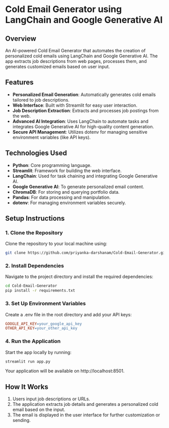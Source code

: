 # Cold Email Generator using LangChain and Google Generative AI

## Overview
An AI-powered Cold Email Generator that automates the creation of personalized cold emails using LangChain and Google Generative AI. The app extracts job descriptions from web pages, processes them, and generates customized emails based on user input.

## Features
- **Personalized Email Generation**: Automatically generates cold emails tailored to job descriptions.
- **Web Interface**: Built with Streamlit for easy user interaction.
- **Job Description Extraction**: Extracts and processes job postings from the web.
- **Advanced AI Integration**: Uses LangChain to automate tasks and integrates Google Generative AI for high-quality content generation.
- **Secure API Management**: Utilizes dotenv for managing sensitive environment variables (like API keys).

## Technologies Used
- **Python**: Core programming language.
- **Streamlit**: Framework for building the web interface.
- **LangChain**: Used for task chaining and integrating Google Generative AI.
- **Google Generative AI**: To generate personalized email content.
- **ChromaDB**: For storing and querying portfolio data.
- **Pandas**: For data processing and manipulation.
- **dotenv**: For managing environment variables securely.

## Setup Instructions

### 1. Clone the Repository
Clone the repository to your local machine using:

```bash
git clone https://github.com/priyanka-darshanam/Cold-Email-Generator.git
```
### 2. Install Dependencies
Navigate to the project directory and install the required dependencies:

```bash
cd Cold-Email-Generator
pip install -r requirements.txt
```
### 3. Set Up Environment Variables
Create a .env file in the root directory and add your API keys:
```makefile
GOOGLE_API_KEY=your_google_api_key
OTHER_API_KEY=your_other_api_key
```

### 4. Run the Application
Start the app locally by running:
```bash
streamlit run app.py
```
Your application will be available on http://localhost:8501.

## How It Works
1. Users input job descriptions or URLs.
2. The application extracts job details and generates a personalized cold email based on the input.
3. The email is displayed in the user interface for further customization or sending.
